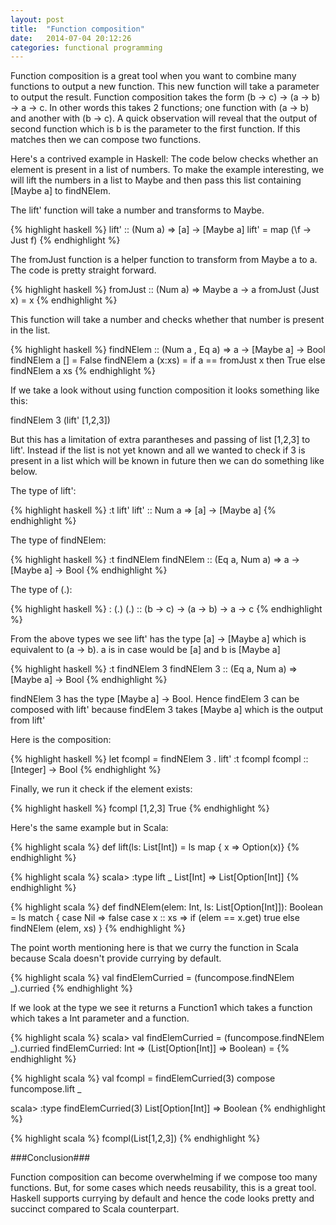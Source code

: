```yaml
---
layout: post
title:  "Function composition"
date:   2014-07-04 20:12:26
categories: functional programming
---
```


Function composition is a great tool when you want to combine many functions to output a new function. This new function will take a parameter to output the result. Function composition takes the form (b -> c) -> (a -> b) -> a -> c. In other words this takes 2 functions; one function with (a -> b) and another with (b -> c). A quick observation will reveal that the output of second function which is b is the parameter to the first function. If this matches then we can compose two functions.

Here's a contrived example in Haskell:
The code below checks whether an element is present in a list of numbers. To make the example interesting, we will lift the numbers in a list to Maybe and then pass this list containing [Maybe a] to findNElem. 

The lift' function will take a number and transforms to Maybe.

{% highlight haskell %}
lift' :: (Num a) => [a] -> [Maybe a]
lift' = map (\f -> Just f)
{% endhighlight %}



The fromJust function is a helper function to transform from Maybe a to a. The code is pretty straight forward.

{% highlight haskell %}
fromJust :: (Num a) => Maybe a -> a
fromJust (Just x) = x
{% endhighlight %}

This function will take a number and checks whether that number is present in the list.

{% highlight haskell %}
findNElem :: (Num a , Eq a) => a -> [Maybe a] -> Bool
findNElem a [] = False
findNElem a (x:xs) = if a == fromJust x then
                        True
                     else 
                        findNElem a xs
{% endhighlight %}

If we take a look without using function composition it looks something like this:

findNElem 3 (lift' [1,2,3])

But this has a limitation of extra parantheses and passing of list [1,2,3] to lift'. Instead if the list is not yet known and all we wanted to check if 3 is present in a list which will be known in future then we can do something like below.

The type of lift':

{% highlight haskell %}
:t lift'
lift' :: Num a => [a] -> [Maybe a]
{% endhighlight %}

The type of findNElem:

{% highlight haskell %}
:t findNElem
findNElem :: (Eq a, Num a) => a -> [Maybe a] -> Bool
{% endhighlight %}

The type of (.):

{% highlight haskell %}
: (.)
(.) :: (b -> c) -> (a -> b) -> a -> c
{% endhighlight %}


From the above types we see lift' has the type [a] -> [Maybe a] which is equivalent to (a -> b). a is in case would be [a] and b is [Maybe a]

{% highlight haskell %}
:t findNElem 3
findNElem 3 :: (Eq a, Num a) => [Maybe a] -> Bool
{% endhighlight %}

findNElem 3 has the type [Maybe a] -> Bool. Hence findElem 3 can be composed with lift' because findElem 3 takes [Maybe a] which is the output from lift'

Here is the composition:

{% highlight haskell %}
let fcompl = findNElem 3 . lift'
:t fcompl
fcompl :: [Integer] -> Bool
{% endhighlight %}

Finally, we run it check if the element exists:

{% highlight haskell %}
fcompl [1,2,3]
True
{% endhighlight %}

Here's the same example but in Scala:

{% highlight scala %}
def lift(ls: List[Int]) = ls map { x => Option(x)}
{% endhighlight %}

{% highlight scala %}
scala> :type lift _
List[Int] => List[Option[Int]]
{% endhighlight %}

{% highlight scala %}
def findNElem(elem: Int, ls: List[Option[Int]]): Boolean = ls match {
    case Nil => false
	case x :: xs => if (elem == x.get) true else findNElem (elem, xs)
}
{% endhighlight %}

The point worth mentioning here is that we curry the function in Scala because Scala doesn't provide currying by default. 

{% highlight scala %}
val findElemCurried = (funcompose.findNElem _).curried
{% endhighlight %}

If we look at the type we see it returns a Function1 which takes a function which takes a Int parameter and a function.

{% highlight scala %}
scala> val findElemCurried = (funcompose.findNElem _).curried
findElemCurried: Int => (List[Option[Int]] => Boolean) = <function1>
{% endhighlight %}

{% highlight scala %}
val fcompl = findElemCurried(3) compose funcompose.lift _

scala> :type findElemCurried(3)
List[Option[Int]] => Boolean
{% endhighlight %}

{% highlight scala %}
fcompl(List[1,2,3])
{% endhighlight %}

###Conclusion###

Function composition can become overwhelming if we compose too many functions. But, for some cases which needs reusability, this is a great tool. Haskell supports currying by default and hence the code looks pretty and succinct compared to Scala counterpart.